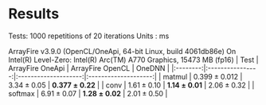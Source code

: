 Results
===========

Tests: 1000 repetitions of 20 iterations
Units : $\text{ms}$

ArrayFire v3.9.0 (OpenCL/OneApi, 64-bit Linux, build 4061db86e)
On Intel(R) Level-Zero: Intel(R) Arc(TM) A770 Graphics, 15473 MB (fp16)
|   Test   | ArrayFire OneApi | ArrayFire OpenCL     |        OneDNN        |
|:--------:|:----------------:|:--------------------:|:--------------------:|
|  matmul  |  $0.399\pm0.012$ | $3.34\pm0.05$        |  $\bm{0.377\pm0.22}$  |
|  conv    |  $1.61\pm0.10$   | $\bm{1.14\pm0.01}$    |   $2.06\pm0.32$      |
|  softmax |  $6.91\pm0.07$   | $\bm{1.28\pm0.02}$    |   $2.01\pm0.50$      |